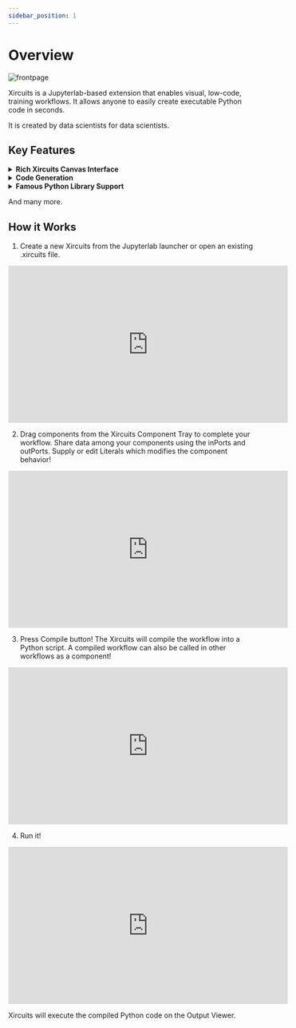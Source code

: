 ```yaml
---
sidebar_position: 1
---
```


# Overview


![frontpage](/img/docs/xircuits-frontpage.gif)

Xircuits is a Jupyterlab-based extension that enables visual, low-code, training workflows. It allows anyone to easily create executable Python code in seconds.

It is created by data scientists for data scientists. 

## Key Features

<details>
  <summary><b>Rich Xircuits Canvas Interface</b></summary>
  <br />
  
  <div align="center">
    <p>Unreal Engine-like Chain Component Interface</p>
    
    ![](/img/docs/interface-chain.gif)
  </div>

  <div align="center">
    <p>Custom Nodes and Ports</p>
    
    ![](/img/docs/interface-custom-ports.gif)
  </div>
  
  <div align="center">
    <p>Smart Link and Type Check Logic</p>
    
    ![](/img/docs/interface-smart-link.gif)
  </div>
  
  <div align="center">
    <p>Component Tooltips</p>
    
    ![](/img/docs/interface-tooltips.gif)
  </div>
</details>

<details>
  <summary><b>Code Generation</b></summary>

  Xircuits generates executable Python scripts from the canvas. As they're very customizable, you can perform DevOps automation like actions. Consider this Xircuits workflow which trains an mnist classifier.
  
  ![codegen-argument](/img/docs/codegen-argument.gif)

  You can run the code generated Python script in Xircuits, but you can also take the same script to train 3 types of models in one go using bash script:

    TrainModel.py --epoch 5 --model "resnet50"
    TrainModel.py --epoch 5 --model "vgg16"
    TrainModel.py --epoch 5 --model "mobilenet"

</details>

<details>
<summary><b>Famous Python Library Support</b></summary>
Xircuits is built on top of the shoulders of giants. Perform ML and DL using Tensorflow or Pytorch, accelerate your big data processing via Spark, or perform autoML using Pycaret. We're constantly updating our Xircuits library, so stay tuned for more!

Didn't find what you're looking for? Creating Xircuits components is very easy! If it's in Python - it can be made into a component. Your creativity is the limit, create components that are easily extendable!

</details>

And many more.

## How it Works
1. Create a new Xircuits from the Jupyterlab launcher or open an existing .xircuits file.

<div className="iframe-container">
    <iframe width="560" height="315" src="https://www.youtube.com/embed/ONlBHT5OSbo?si=phd92Yy-B3f6CFyn" title="YouTube video player" frameBorder="0" allow="accelerometer; autoplay; clipboard-write; encrypted-media; gyroscope; picture-in-picture; web-share" referrerPolicy="strict-origin-when-cross-origin" allowFullScreen></iframe>
</div>

2. Drag components from the Xircuits Component Tray to complete your workflow. Share data among your components using the inPorts and outPorts. Supply or edit Literals which modifies the component behavior!

<div className="iframe-container">
    <iframe width="560" height="315" src="https://www.youtube.com/embed/rPtulYp9rCo?si=ffK3RrUSeL3CScpq" title="YouTube video player" frameBorder="0" allow="accelerometer; autoplay; clipboard-write; encrypted-media; gyroscope; picture-in-picture; web-share" referrerPolicy="strict-origin-when-cross-origin" allowFullScreen></iframe>
</div>

3. Press Compile button! The Xircuits will compile the workflow into a Python script. A compiled workflow can also be called in other workflows as a component!

<div className="iframe-container">
    <iframe width="560" height="315" src="https://www.youtube.com/embed/xoZY4jeGSy4?si=GvSvM5t486b2BV32" title="YouTube video player" frameBorder="0" allow="accelerometer; autoplay; clipboard-write; encrypted-media; gyroscope; picture-in-picture; web-share" referrerPolicy="strict-origin-when-cross-origin" allowFullScreen></iframe>
</div>

4. Run it!

<div className="iframe-container">
    <iframe width="560" height="315" src="https://www.youtube.com/embed/uxHlnOwKYv0?si=8SpzxK7KrNOlukOZ" title="YouTube video player" frameBorder="0" allow="accelerometer; autoplay; clipboard-write; encrypted-media; gyroscope; picture-in-picture; web-share" referrerPolicy="strict-origin-when-cross-origin" allowFullScreen></iframe>
</div>

Xircuits will execute the compiled Python code on the Output Viewer.